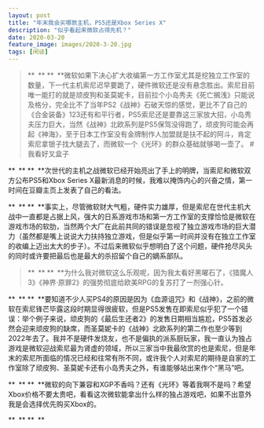 ```yaml
---
layout: post
title: "年末我会买哪款主机，PS5还是Xbox Series X"
description: "似乎看起来微软占得先机？"
date: 2020-03-20
feature_image: images/2020-3-20.jpg
tags: [闲谈]
---
```


> ** ** ** **微软如果下决心扩大收编第一方工作室尤其是挖独立工作室的数量，下一代主机索尼迟早要跪了，硬件微软还是没有悬念胜出。索尼目前唯一能打的就是顽皮狗和圣莫妮卡，目前拉个小岛秀夫《死亡搁浅》只能说及格分，完全比不了当年PS2《战神》石破天惊的感觉，更比不了自己的《合金装备》123还有和平行者，PS5索尼还是要靠这三家放大招，小岛秀夫压力巨大，当然《战神》北欧系列是PS5保驾没得跑了，顽皮狗可能会再起《神海》，至于日本工作室没有金牌制作人加盟就是扶不起的阿斗，肯定索尼拿银子找大腿去了，而微软一个《光环》的群众基础就够喝一壶了。 #我看好叉盒子

<!--more-->

** ** ** **次世代的主机之战微软已经开始亮出了手上的明牌，当索尼和微软双方公布PS5和Xbox Series X最新消息的时候，我难以掩饰内心的兴奋之情，第一时间在豆瓣主页上发表了自己的看法。

** ** ** **事实上，尽管微软财大气粗，硬件实力雄厚，但是索尼在世代主机大战中一直都是占据上风，强大的日系游戏市场和第一方工作室的支撑恰恰是微软在游戏市场的软肋，当然两个大厂在此前共同的错误是忽视了独立游戏市场的巨大潜力（虽然都是嘴上说说大力扶持独立游戏，但是似乎第一时间并没有在独立工作室的收编上迈出太大的步子）。不过后来微软似乎想明白了这个问题，硬件抢尽风头的同时或许要把最后也是最大的杀招留个自己的嫡系部队。

> ** ** ** **为什么我对微软这么乐观呢，因为我太看好黑曜石了，《猎魔人3》《神界·原罪2》的强势彻底给欧美RPG的复苏打了一剂强心针。

** ** ** **要知道不少人买PS4的原因是因为《血源诅咒》和《战神》，之前的微软在索尼锋芒毕露这段时期显得很疲软，但是PS5发售在即索尼似乎犯了一个错误：举个例子来说，顽皮狗的《最后生还者2》的发售日期相当尴尬，PS5首发必然会迎来顽皮狗的缺席，而圣莫妮卡的《战神》北欧系列的第二作也至少等到2022年去了。我并不是硬件发烧友，也不是偏执的派系厨玩家，我一直认为独占游戏是微软迎战索尼最为肾虚的领域，所以三家当中我最欣赏的也是索尼，但是年末的索尼所面临的情况已经和往常有所不同，或许我个人对索尼的期待是自家的工作室除了顽皮狗、圣莫妮卡还有小岛秀夫之外，有谁能够站出来作个“黑马”吧。

** ** ** **微软的向下兼容和XGP不香吗？还有《光环》等着我啊不是吗？希望Xbox价格不要太贵吧，看看这次微软能拿出什么样的独占游戏吧，如果不出意外我是会选择优先购买Xbox的。

** ** ** **